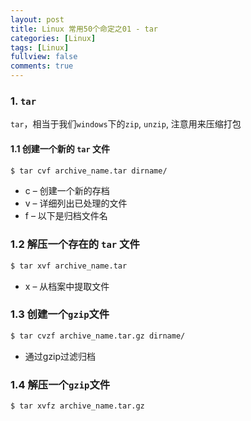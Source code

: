 ```yaml
---
layout: post
title: Linux 常用50个命定之01 - tar
categories: [Linux]
tags: [Linux]
fullview: false
comments: true
---
```


### 1. `tar`
`tar`，相当于我们`windows`下的`zip`, `unzip`, 注意用来压缩打包

#### 1.1 创建一个新的 `tar` 文件

```sh
$ tar cvf archive_name.tar dirname/
```
* c – 创建一个新的存档
* v – 详细列出已处理的文件
* f – 以下是归档文件名


### 1.2 解压一个存在的 `tar` 文件
```sh
$ tar xvf archive_name.tar
```
* x – 从档案中提取文件


### 1.3 创建一个`gzip`文件
```sh
$ tar cvzf archive_name.tar.gz dirname/
```
* 通过gzip过滤归档


### 1.4 解压一个`gzip`文件
```sh
$ tar xvfz archive_name.tar.gz
```
